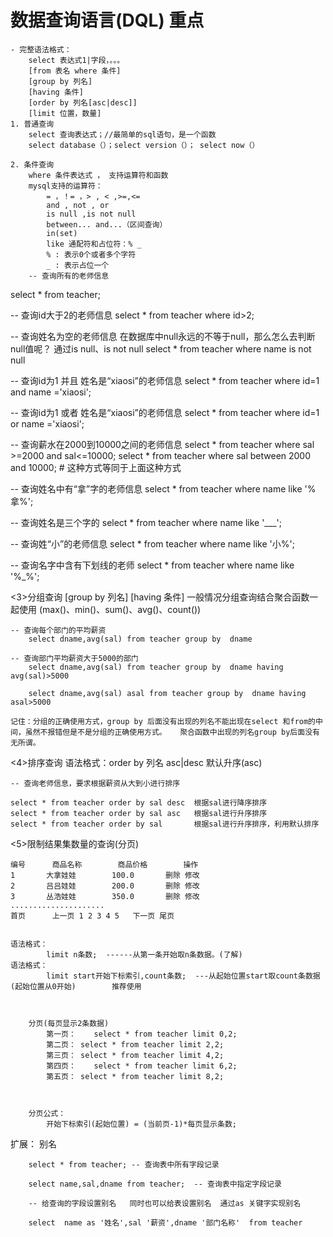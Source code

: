 # 数据查询语言(DQL) 重点
    - 完整语法格式：
        select 表达式1|字段，。。。
        [from 表名 where 条件]
        [group by 列名]
        [having 条件]
        [order by 列名[asc|desc]]
        [limit 位置，数量]
    1. 普通查询
        select 查询表达式；//最简单的sql语句，是一个函数
        select database（）；select version（）； select now（）
        
    2. 条件查询
        where 条件表达式 ， 支持运算符和函数
        mysql支持的运算符：
            = ，！= ，> , < ,>=,<=
            and , not , or
            is null ,is not null
            between... and...（区间查询）
            in(set)
            like 通配符和占位符：% _
            % : 表示0个或者多个字符
            _ : 表示占位一个      
        -- 查询所有的老师信息
select * from teacher;

-- 查询id大于2的老师信息
    select * from teacher where id>2;

-- 查询姓名为空的老师信息          在数据库中null永远的不等于null，那么怎么去判断null值呢？ 通过is null、is not null
    select * from teacher where name is not null

-- 查询id为1 并且 姓名是“xiaosi”的老师信息
    select * from teacher where id=1 and name ='xiaosi';

-- 查询id为1 或者 姓名是“xiaosi”的老师信息
    select * from teacher where id=1 or name ='xiaosi';

-- 查询薪水在2000到10000之间的老师信息
    select * from teacher where sal >=2000 and sal<=10000;
    select * from teacher where sal between 2000 and 10000; # 这种方式等同于上面这种方式

-- 查询姓名中有“拿”字的老师信息
    select * from teacher where name like '%拿%';

-- 查询姓名是三个字的
    select * from teacher where name like '___';

-- 查询姓“小”的老师信息
    select * from teacher where name like '小%';

-- 查询名字中含有下划线的老师
        select * from teacher where name like '%\_%';



<3>分组查询
        [group by 列名] [having 条件]
        一般情况分组查询结合聚合函数一起使用
        (max()、min()、sum()、avg()、count())


    -- 查询每个部门的平均薪资
        select dname,avg(sal) from teacher group by  dname

    -- 查询部门平均薪资大于5000的部门
        select dname,avg(sal) from teacher group by  dname having  avg(sal)>5000

        select dname,avg(sal) asal from teacher group by  dname having  asal>5000

    记住：分组的正确使用方式，group by 后面没有出现的列名不能出现在select 和from的中间，虽然不报错但是不是分组的正确使用方式。   聚合函数中出现的列名group by后面没有无所谓。


<4>排序查询
    语法格式：order by 列名   asc|desc   默认升序(asc)


    -- 查询老师信息，要求根据薪资从大到小进行排序

    select * from teacher order by sal desc  根据sal进行降序排序
    select * from teacher order by sal asc   根据sal进行升序排序
    select * from teacher order by sal       根据sal进行升序排序，利用默认排序



<5>限制结果集数量的查询(分页)

    编号      商品名称        商品价格        操作
    1       大拿娃娃        100.0       删除 修改
    2       吕吕娃娃        200.0       删除 修改
    3       丛浩娃娃        350.0       删除 修改
    .....................
    首页      上一页 1 2 3 4 5   下一页 尾页


    语法格式：
            limit n条数;  ------从第一条开始取n条数据。(了解)
    语法格式：
            limit start开始下标索引,count条数;  ---从起始位置start取count条数据(起始位置从0开始)        推荐使用



        分页(每页显示2条数据)
            第一页：    select * from teacher limit 0,2;
            第二页： select * from teacher limit 2,2;
            第三页： select * from teacher limit 4,2;
            第四页：    select * from teacher limit 6,2;
            第五页： select * from teacher limit 8,2;



        分页公式：
            开始下标索引(起始位置) = (当前页-1)*每页显示条数; 


扩展：
    别名

        select * from teacher; -- 查询表中所有字段记录

        select name,sal,dname from teacher;  -- 查询表中指定字段记录

        -- 给查询的字段设置别名   同时也可以给表设置别名  通过as 关键字实现别名

        select  name as '姓名',sal '薪资',dname '部门名称'  from teacher